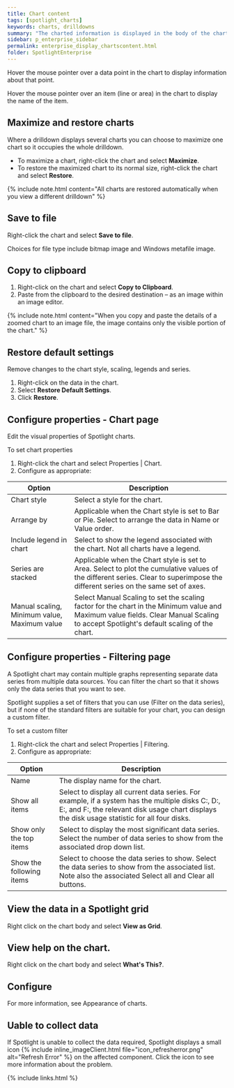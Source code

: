 ```yaml
---
title: Chart content
tags: [spotlight_charts]
keywords: charts, drilldowns
summary: "The charted information is displayed in the body of the chart."
sidebar: p_enterprise_sidebar
permalink: enterprise_display_chartscontent.html
folder: SpotlightEnterprise
---
```



Hover the mouse pointer over a data point in the chart to display information about that point.

Hover the mouse pointer over an item (line or area) in the chart to display the name of the item.




## Maximize and restore charts

Where a drilldown displays several charts you can choose to maximize one chart so it occupies the whole drilldown.

* To maximize a chart, right-click the chart and select **Maximize**.
* To restore the maximized chart to its normal size, right-click the chart and select **Restore**.

{% include note.html content="All charts are restored automatically when you view a different drilldown" %}

## Save to file

Right-click the chart and select **Save to file**.

Choices for file type include bitmap image and Windows metafile image.


## Copy to clipboard

1. Right-click on the chart and select **Copy to Clipboard**.
2. Paste from the clipboard to the desired destination – as an image within an image editor.

{% include note.html content="When you copy and paste the details of a zoomed chart to an image file, the image contains only the visible portion of the chart." %}


## Restore default settings

Remove changes to the chart style, scaling, legends and series.

1. Right-click on the data in the chart.
2. Select **Restore Default Settings**.
3. Click **Restore**.

## Configure properties - Chart page

Edit the visual properties of Spotlight charts.

To set chart properties

1. Right-click the chart and select Properties \| Chart.
2. Configure as appropriate:

Option | Description
-------|------------
Chart style | Select a style for the chart.
Arrange by | Applicable when the Chart style is set to Bar or Pie. Select to arrange the data in Name or Value order.
Include legend in chart | Select to show the legend associated with the chart. Not all charts have a legend.
Series are stacked | Applicable when the Chart style is set to Area. Select to plot the cumulative values of the different series. Clear to superimpose the different series on the same set of axes.
Manual scaling, Minimum value, Maximum value | Select Manual Scaling to set the scaling factor for the chart in the Minimum value and Maximum value fields. Clear Manual Scaling to accept Spotlight's default scaling of the chart.


## Configure properties - Filtering page

A Spotlight chart may contain multiple graphs representing separate data series from multiple data sources. You can filter the chart so that it shows only the data series that you want to see.

Spotlight supplies a set of filters that you can use (Filter on the data series), but if none of the standard filters are suitable for your chart, you can design a custom filter.

To set a custom filter

1. Right-click the chart and select Properties \| Filtering.
2. Configure as appropriate:

Option | Description
-------|------------
Name | The display name for the chart.
Show all items | Select to display all current data series. For example, if a system has the multiple disks C:, D:, E:, and F:, the relevant disk usage chart displays the disk usage statistic for all four disks.
Show only the top items | Select to display the most significant data series. Select the number of data series to show from the associated drop down list.
Show the following items | Select to choose the data series to show. Select the data series to show from the associated list. Note also the associated Select all and Clear all buttons.

## View the data in a Spotlight grid

Right click on the chart body and select  **View as Grid**.


## View help on the chart.

Right click on the chart body and select  **What's This?**.

## Configure

For more information, see Appearance of charts.


## Uable to collect data

If Spotlight is unable to collect the data required, Spotlight displays a small icon {% include inline_imageClient.html file="icon_refresherror.png" alt="Refresh Error" %} on the affected component. Click the icon to see more information about the problem.

{% include links.html %}

